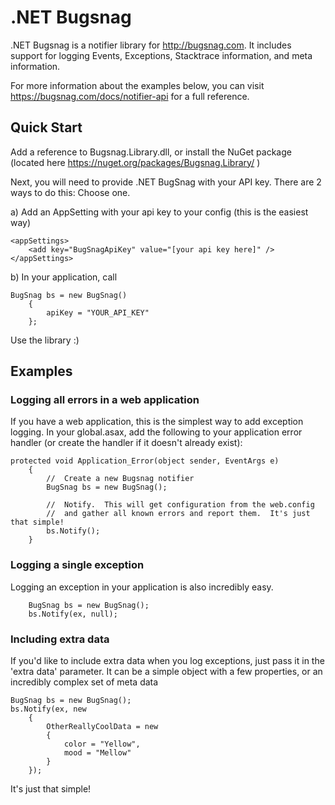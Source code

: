 .NET Bugsnag
===========

.NET Bugsnag is a notifier library for http://bugsnag.com.  It includes support for logging Events, Exceptions, Stacktrace information, and meta information.  

For more information about the examples below, you can visit https://bugsnag.com/docs/notifier-api for a full reference.

Quick Start
-----------

Add a reference to Bugsnag.Library.dll, or install the NuGet package (located here https://nuget.org/packages/Bugsnag.Library/ )

Next, you will need to provide .NET BugSnag with your API key.  There are 2 ways to do this:  Choose one.

a) Add an AppSetting with your api key to your config (this is the easiest way)

	<appSettings>
		<add key="BugSnagApiKey" value="[your api key here]" />
	</appSettings>

b) In your application, call

	BugSnag bs = new BugSnag()
        {
            apiKey = "YOUR_API_KEY"
        };

Use the library :)

Examples
-----------

### Logging all errors in a web application

If you have a web application, this is the simplest way to add exception logging.  In your global.asax, add the following to your application error handler (or create the handler if it doesn't already exist):

	protected void Application_Error(object sender, EventArgs e)
        {
            //  Create a new Bugsnag notifier
            BugSnag bs = new BugSnag();

            //  Notify.  This will get configuration from the web.config
            //  and gather all known errors and report them.  It's just that simple!
            bs.Notify();
        }
        
### Logging a single exception

Logging an exception in your application is also incredibly easy.  

    	BugSnag bs = new BugSnag();
    	bs.Notify(ex, null);

### Including extra data

If you'd like to include extra data when you log exceptions, just pass it in the 'extra data' parameter.  It can be a simple object with a few properties, or an incredibly complex set of meta data

	BugSnag bs = new BugSnag();
	bs.Notify(ex, new
        {
            OtherReallyCoolData = new
            {
                color = "Yellow",
                mood = "Mellow"
            }
        });
        
It's just that simple!
